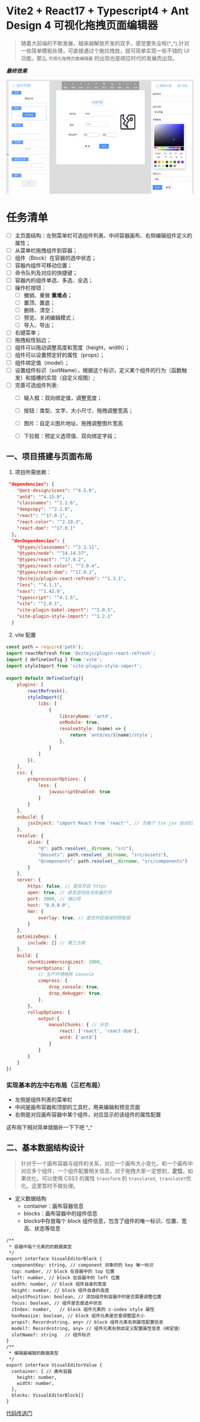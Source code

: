 # Vite2 + React17 + Typescript4 + Ant Design 4 可视化拖拽页面编辑器

> 随着大前端的不断发展，越来越解放开发的双手，感觉要失业啦(^_^),针对一些简单模板处理，可直接通过个拖拉拽放，就可简单实现一些不错的 UI 功能。那么 `可视化拖拽页面编辑器` 的出现也是顺应时代的发展而出现。



***最终效果***

![最终效果](./最终效果.png)



# 任务清单

- [ ] 主页面结构：左侧菜单栏可选组件列表、中间容器画布、右侧编辑组件定义的属性；
- [ ] 从菜单栏拖拽组件到容器；
- [ ] 组件（Block）在容器的选中状态；
- [ ] 容器内组件可移动位置；
- [ ] 命令队列及对应的快捷键；
- [ ] 容器内的组件单选、多选、全选；
- [ ] 操作栏按钮：
    - [ ] 撤销、重做 **重难点**；
    - [ ] 置顶、置底；
    - [ ] 删除、清空；
    - [ ] 预览、关闭编辑模式；
    - [ ] 导入、导出；
- [ ] 右键菜单；
- [ ] 拖拽粘性贴边；
- [ ] 组件可以拖动调整高度和宽度（height，width）；
- [ ] 组件可以设置预定好的属性（props）；
- [ ] 组件绑定值（model）；  
- [ ] 设置组件标识（soltName），根据这个标识，定义某个组件的行为（函数触发）和插槽的实现（自定义视图）;
- [ ] 完善可选组件列表:
  - [ ] 输入框：双向绑定值，调整宽度；
  - [ ] 按钮：类型、文字、大小尺寸、拖拽调整宽高；
  - [ ] 图片：自定义图片地址、拖拽调整图片宽高
  - [ ] 下拉框：预定义选项值、双向绑定字段；



## 一、项目搭建与页面布局

1. 项目所需依赖：

```json
 "dependencies": {
    "@ant-design/icons": "^4.5.0",
    "antd": "^4.15.0",
    "classnames": "^2.2.6",
    "deepcopy": "^2.1.0",
    "react": "^17.0.1",
    "react-color": "^2.19.3",
    "react-dom": "^17.0.1"
  },
  "devDependencies": {
    "@types/classnames": "^2.2.11",
    "@types/node": "^14.14.37",
    "@types/react": "^17.0.2",
    "@types/react-color": "^3.0.4",
    "@types/react-dom": "^17.0.1",
    "@vitejs/plugin-react-refresh": "^1.3.1",
    "less": "^4.1.1",
    "sass": "^1.42.0",
    "typescript": "^4.1.5",
    "vite": "^2.0.1",
    "vite-plugin-babel-import": "^2.0.5",
    "vite-plugin-style-import": "^1.2.1"
  }
```

2. vite 配置

```js
const path = require('path');
import reactRefresh from '@vitejs/plugin-react-refresh';
import { defineConfig } from 'vite';
import styleImport from 'vite-plugin-style-import';

export default defineConfig({
    plugins: [
        reactRefresh(),
        styleImport({
            libs: [
                {
                    libraryName: 'antd',
                    esModule: true,
                    resolveStyle: (name) => {
                        return `antd/es/${name}/style`;
                    },
                }
            ]
        }),
    ],
    css: {
        preprocessorOptions: {
            less: {
                javascriptEnabled: true
            }
        }
    },
    esbuild: {
        jsxInject: "import React from 'react'", // 为每个 tsx jsx 自动引入 React，不用手动引入了
    },
    resolve: {
        alias: {
            "@": path.resolve(__dirname, "src"),
            "@assets": path.resolve(__dirname, "src/assets"),
            "@components": path.resolve(__dirname, "src/components")
        }
    },
    server: {
        https: false, // 是否开启 https
        open: true, // 是否自动在浏览器打开
        port: 3000, // 端口号
        host: "0.0.0.0",
        hmr: {
            overlay: true, // 是否开启错误的阴影层
        }
    },
    optimizeDeps: {
        include: [] // 第三方库
    },
    build: {
        chunkSizeWarningLimit: 2000,
        terserOptions: {
            // 生产环境移除 console
            compress: {
                drop_console: true,
                drop_debugger: true,
            },
        },
        rollupOptions: {
            output:{
                manualChunks: { // 分包
                    react: ['react', 'react-dom'],
                    antd: ['antd']
                }
            }
        }
    }
})
```



### 实现基本的左中右布局（三栏布局）

- 左侧是组件列表的菜单栏
- 中间是画布容器和顶部的工具栏，用来编辑和预览页面
- 右侧是对应画布容器中某个组件，对应显示的该组件的属性配置

这布局下相对简单就脑补一下下吧 ^_^



## 二、基本数据结构设计

> 针对于一个画布容器与组件的关系，对应一个画布大小变化，和一个画布中对应多个组件，一个组件配置相关信息，对于拖拽大家一定想到，**定位**，如果优化，可以使用 CSS3 的属性 `transform` 的 `translateX`,` translateY`优化。这里暂时不做处理。

- 定义数据结构
  - container：画布容器信息
  - blocks：画布容器中的组件信息
  - blocks中存放每个 block 组件信息，包含了组件的唯一标识、位置、宽高、状态等信息

```tsx
/**
 * 容器中每个元素的的数据类型
 */
export interface VisualEditorBlock {
  componentKey: string, // component 对象的的 key 唯一标识
  top: number, // block 在容器中的 top 位置
  left: number, // block 在容器中的 left 位置
  width: number, // block 组件自身的宽度
  height: number, // block 组件自身的高度
  adjustPosition: boolean, // 添加组件到容器中时是否需要调整位置
  focus: boolean, // 组件是否是选中状态
  zIndex: number,   // block 组件元素的 z-index style 属性
  hasReasize: boolean, // block 组件元素是否曾调整国大小
  props?: Record<string, any> // block 组件元素右侧属性配置信息
  model?: Record<string, any> // 组件元素右侧自定义配置属性信息（绑定值）
  slotName?: string   // 组件标识
}
/**
 * 编辑器编辑的数据类型
 */
export interface VisualEditorValue {
  container: { // 画布容器
    height: number,
    width: number,
  },
  blocks: VisualEditorBlock[]
}
```

[代码传送门](https://github.com/lyios8859-1/react-app-editor-project/commit/25575720ea2b1c13d6572ae8dad41ea1621fd5c5)

